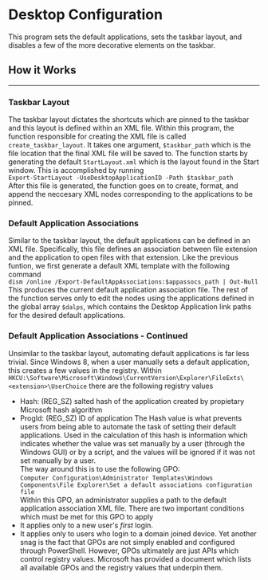 # Desktop Configuration
This program sets the default applications, sets the taskbar layout, and disables a few of the more 
decorative elements on the taskbar. 

## How it Works
---
### Taskbar Layout
The taskbar layout dictates the shortcuts which are pinned to the taskbar and this layout is defined within an XML file. Within this program, the function responsible for creating the XML file is called `create_taskbar_layout`. It takes one argument, `$taskbar_path` which is the file location that the final XML file will be saved to. The function starts by generating the default `StartLayout.xml` which is the layout found in the Start window. This is accomplished by running   
`Export-StartLayout -UseDesktopApplicationID -Path $taskbar_path`  
After this file is generated, the function goes on to create, format, and append the neccesary XML nodes corresponding to the applications to be pinned.

### Default Application Associations
Similar to the taskbar layout, the default applications can be defined in an XML file. Specifically, this file defines an association between file extension and the application to open files with that extension. Like the previous funtion, we first generate a default XML template with the following command  
`dism /online /Export-DefaultAppAssociations:$appassocs_path | Out-Null`  
This produces the current default application association file. The rest of the function serves only to edit the nodes using the applications defined in the global array `$dalps`, which contains the Desktop Application link paths for the desired default applications. 

### Default Application Associations - Continued
Unsimilar to the taskbar layout, automating default applications is far less trivial. Since Windows 8, when a user manually sets a default application, this creates a few values in the registry. Within    
`HKCU:\Software\Microsoft\Windows\CurrentVersion\Explorer\FileExts\<extension>\UserChoice`
there are the following registry values
* Hash: (REG_SZ) salted hash of the application created by propietary Microsoft hash algorithm
* ProgId: (REG_SZ) ID of application
The Hash value is what prevents users from being able to automate the task of setting their default applications. Used in the calculation of this hash is information which indicates whether the value was set manually by a user (through the Windows GUI) or by a script, and the values will be ignored if it was not set manually by a user.   
The way around this is to use the following GPO:  
`Computer Configuration\Administrator Templates\Windows Components\File Explorer\Set a default associations configuration file`  
Within this GPO, an administrator supplies a path to the default application association XML file. There are two important conditions which must be met for this GPO to apply
* It applies only to a new user's *first* login.
* It applies only to users who login to a domain joined device.
Yet another snag is the fact that GPOs are not simply enabled and configured through PowerShell. However, GPOs ultimately are just APIs which control registry values. Microsoft has provided a document which lists all available GPOs and the registry values that underpin them.


